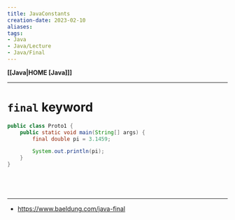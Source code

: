 ```yaml
---
title: JavaConstants
creation-date: 2023-02-10
aliases:
tags:
- Java
- Java/Lecture
- Java/Final
---
```

**[[Java|HOME [Java]]]**

---
# `final` keyword
```java
public class Proto1 {
    public static void main(String[] args) {
        final double pi = 3.1459;

        System.out.println(pi);
    }
}
```

<br>

# 
---
- https://www.baeldung.com/java-final
